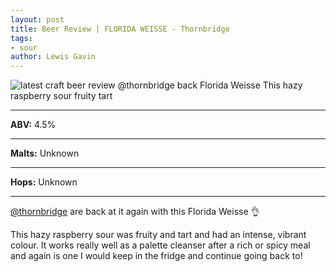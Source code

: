 ```yaml
---
layout: post
title: Beer Review | FLORIDA WEISSE - Thornbridge
tags:
- sour
author: Lewis Gavin
---
```


![latest craft beer review @thornbridge back Florida Weisse This hazy raspberry sour fruity tart](https://instagram.fman1-1.fna.fbcdn.net/vp/9672548e93d7ab5448a43b389ab6e179/5C64CE44/t51.2885-15/sh0.08/e35/p750x750/43255432_1141597409349176_3154939666974844665_n.jpg?ig_cache_key=MTg5Nzg4MDQyMjk3MzQ0NzEzNg%3D%3D.2)

***
**ABV:** 4.5%

***
**Malts:** Unknown

***
**Hops:** Unknown

***

[@thornbridge](https://instagram.com/thornbridge) are back at it again with this Florida Weisse 👌

This hazy raspberry sour was fruity and tart and had an intense, vibrant colour. It works really well as a palette cleanser after a rich or spicy meal and again is one I would keep in the fridge and continue going back to! 
